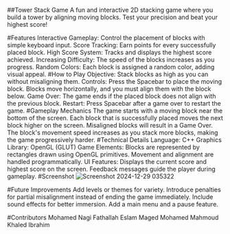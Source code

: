 ##Tower Stack Game
A fun and interactive 2D stacking game where you build a tower by aligning moving blocks. Test your precision and beat your highest score!

#Features
Interactive Gameplay: Control the placement of blocks with simple keyboard input.
Score Tracking: Earn points for every successfully placed block.
High Score System: Tracks and displays the highest score achieved.
Increasing Difficulty: The speed of the blocks increases as you progress.
Random Colors: Each block is assigned a random color, adding visual appeal.
#How to Play
Objective: Stack blocks as high as you can without misaligning them.
Controls:
Press the Spacebar to place the moving block.
Blocks move horizontally, and you must align them with the block below.
Game Over:
The game ends if the placed block does not align with the previous block.
Restart:
Press Spacebar after a game over to restart the game.
#Gameplay Mechanics
The game starts with a moving block near the bottom of the screen.
Each block that is successfully placed moves the next block higher on the screen.
Misaligned blocks will result in a Game Over.
The block's movement speed increases as you stack more blocks, making the game progressively harder.
#Technical Details
Language: C++
Graphics Library: OpenGL (GLUT)
Game Elements:
Blocks are represented by rectangles drawn using OpenGL primitives.
Movement and alignment are handled programmatically.
UI Features:
Displays the current score and highest score on the screen.
Feedback messages guide the player during gameplay.
#Screenshot
![Screenshot 2024-12-29 035322](https://github.com/user-attachments/assets/e80c7f56-56f8-480e-a625-f28fc527e4bf)


#Future Improvements
Add levels or themes for variety.
Introduce penalties for partial misalignment instead of ending the game immediately.
Include sound effects for better immersion.
Add a main menu and a pause feature.

#Contributors
Mohamed Nagi Fathallah
Eslam Maged Mohamed
Mahmoud Khaled Ibrahim
